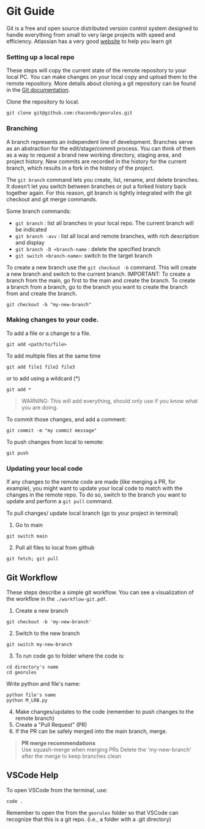 # Git Guide
Git is a free and open source distributed version control system designed to handle everything from small to very large projects with speed and efficiency. Atlassian has a very good [website](https://www.atlassian.com/git/glossary#commands) to help you learn git

### Setting up a local repo
These steps will copy the current state of the remote repository to your local PC. You can
make changes on your local copy and upload them to the remote repository. More details about
cloning a git repository can be found in the [Git documentation](https://docs.github.com/en/repositories/creating-and-managing-repositories/cloning-a-repository). 

Clone the repository to local. 
```console
git clone git@github.com:chaconnb/georules.git
```
### Branching
A branch represents an independent line of development. Branches serve as an abstraction for the edit/stage/commit process. You can think of them as a way to request a brand new working directory, staging area, and project history. New commits are recorded in the history for the current branch, which results in a fork in the history of the project.

The `git branch` command lets you create, list, rename, and delete branches. It doesn’t let you switch between branches or put a forked history back together again. For this reason, git branch is tightly integrated with the git checkout and git merge commands.

Some branch commands: 
- `git branch` : list all branches in your local repo. The current branch will be indicated
- `git branch -avv` : list all local and remote branches, with rich description and display
- `git branch -D <branch-name` : delete the specified branch
- `git switch <branch-name>`: switch to the target branch

To create a new branch use the `git checkout -b` command. This will create a new branch and switch to the current branch. 
IMPORTANT: To create a branch from the main, go first to the main and create the branch. 
           To create a branch from a branch, go to the branch you want to create the branch from and create the branch. 
```console
git checkout -b "my-new-branch" 
```

### Making changes to your code. 
To add a file or a change to a file. 
```console
git add <path/to/file>
```
To add multiple files at the same time
```console 
git add file1 file2 file3 
```
or to add using a wildcard (*)
```console 
git add * 
```
> WARNING: This will add everything, should only use if you know what you are doing. 

To commit those changes, and add a comment: 
```console
git commit -m "my commit message" 
```

To push changes from local to remote: 
```console
git push
```
### Updating your local code
If any changes to the remote code are made (like merging a PR, for example), you might want to 
update your local code to match with the changes in the remote repo. To do so, switch to the 
branch you want to update and perform a `git pull` command. 

To pull changes/ update local branch (go to your project in terminal)
1. Go to main
```console
git switch main
```
2. Pull all files to local from github
```console
git fetch; git pull
```


## Git Workflow
These steps describe a simple git workflow. You can see a visualization of the workflow
in the `./workflow-git.pdf`. 

1. Create a new branch
```console
git checkout -b 'my-new-branch' 
```
2. Switch to the new branch
```console
git switch my-new-branch
```
3. To run code go to folder where the code is:
  ```console
cd directory's name
cd georules
```
Write python and file's name:
  ```console
python file's name
python M_LRB.py
```
4. Make changes/updates to the code (remember to push changes to the remote branch)
5. Create a "Pull Request" (PR)
6. If the PR can be safely merged into the main branch, merge. 
> **PR merge recommendations**  
> Use squash-merge when merging PRs
> Delete the 'my-new-branch' after the merge to keep branches clean

## VSCode Help 
To open VSCode from the terminal, use: 
```console 
code . 
```

Remember to open the from the `georules` folder so that VSCode can recognize that this is a git repo. 
(i.e., a folder with a .git directory)
